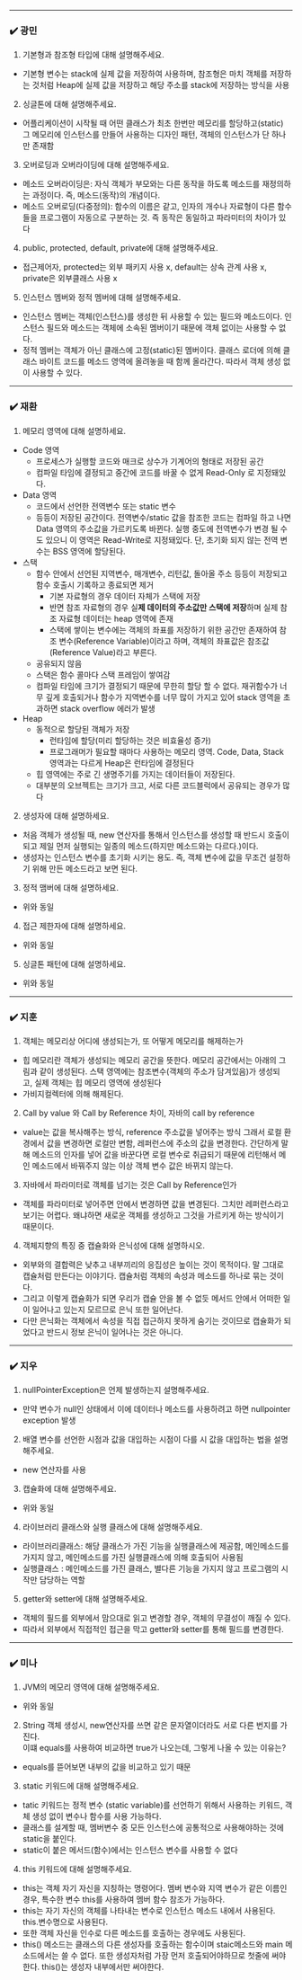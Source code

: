 
***
### ✔️ 광민
1. 기본형과 참조형 타입에 대해 설명해주세요.
- 기본형 변수는 stack에 실제 값을 저장하여 사용하며, 참조형은 마치 객체를 저장하는 것처럼 Heap에 실제 값을 저장하고 해당 주소를 stack에 저장하는 방식을 사용
2. 싱글톤에 대해 설명해주세요.
- 어플리케이션이 시작될 때 어떤 클래스가 최초 한번만 메모리를 할당하고(static) 그 메모리에 인스턴스를 만들어 사용하는 디자인 패턴, 객체의 인스턴스가 단 하나만 존재함
3. 오버로딩과 오버라이딩에 대해 설명해주세요.
- 메소드 오버라이딩은: 자식 객체가 부모와는 다른 동작을 하도록 메소드를 재정의하는 과정이다. 즉, 메소드(동작)의 개념이다.
- 메소드 오버로딩(다중정의): 함수의 이름은 같고, 인자의 개수나 자료형이 다른 함수들을 프로그램이 자동으로 구분하는 것. 즉 동작은 동일하고 파라미터의 차이가 있다
4. public, protected, default, private에 대해 설명해주세요.
- 접근제어자, protected는 외부 패키지 사용 x, default는 상속 관계 사용 x, private은 외부클래스 사용 x 
5. 인스턴스 멤버와 정적 멤버에 대해 설명해주세요.
- 인스턴스 멤버는 객체(인스턴스)를 생성한 뒤 사용할 수 있는 필드와 메소드이다. 인스턴스 필드와 메소드는 객체에 소속된 멤버이기 때문에 객체 없이는 사용할 수 없다.
- 정적 멤버는 객체가 아닌 클래스에 고정(static)된 멤버이다. 클래스 로더에 의해 클래스 바이트 코드를 메소드 영역에 올려놓을 때 함께 올라간다. 따라서 객체 생성 없이 사용할 수 있다.
 

***
### ✔️ 재환
1. 메모리 영역에 대해 설명하세요. 
- Code 영역
    - 프로세스가 실행할 코드와 매크로 상수가 기계어의 형태로 저장된 공간
    - 컴파일 타임에 결정되고 중간에 코드를 바꿀 수 없게 Read-Only 로 지정돼있다.
- Data 영역
    - 코드에서 선언한 전역변수 또는 static 변수
    - 등등이 저장된 공간이다. 전역변수/static 값을 참조한 코드는 컴파일 하고 나면 Data 영역의 주소값을 가르키도록 바뀐다. 실행 중도에 전역변수가 변경 될 수도 있으니 이 영역은 Read-Write로 지정돼있다. 단, 초기화 되지 않는 전역 변수는 BSS 영역에 할당된다.
- 스택
    - 함수 안에서 선언된 지역변수, 매개변수, 리턴값, 돌아올 주소 등등이 저장되고 함수 호출시 기록하고 종료되면 제거
        - 기본 자료형의 경우 데이터 자체가 스택에 저장
        - 반면 참조 자료형의 경우 실**제 데이터의 주소값만 스택에 저장**하며 실제 참조 자료형 데이터는 heap 영역에 존재
        - 스택에 쌓이는 변수에는 객체의 좌표를 저장하기 위한 공간만 존재하여 참조 변수(Reference Variable)이라고 하며, 객체의 좌표값은 참조값(Reference Value)라고 부른다.
    - 공유되지 않음
    - 스택은 함수 콜마다 스택 프레임이 쌓여감
    - 컴파일 타임에 크기가 결정되기 때문에 무한히 할당 할 수 없다. 재귀함수가 너무 깊게 호출되거나 함수가 지역변수를 너무 많이 가지고 있어 stack 영역을 초과하면 stack overflow 에러가 발생
- Heap
    - 동적으로 할당된 객체가 저장
        - 런타임에 할당(미리 할당하는 것은 비효율성 증가)
        - 프로그래머가 필요할 때마다 사용하는 메모리 영역. Code, Data, Stack 영역과는 다르게 Heap은 런타임에 결정된다
    - 힙 영역에는 주로 긴 생명주기를 가지는 데이터들이 저장된다.
    - 대부분의 오브젝트는 크기가 크고, 서로 다른 코드블럭에서 공유되는 경우가 많다
2. 생성자에 대해 설명하세요. 
- 처음 객체가 생성될 때, new 연산자를 통해서 인스턴스를 생성할 때 반드시 호출이 되고 제일 먼저 실행되는 일종의 메소드(하지만 메소드와는 다르다.)이다.
- 생성자는 인스턴스 변수를 초기화 시키는 용도. 즉, 객체 변수에 값을 무조건 설정하기 위해 만든 메소드라고 보면 된다.
3. 정적 맴버에 대해 설명하세요. 
- 위와 동일
4. 접근 제한자에 대해 설명하세요. 
- 위와 동일
5. 싱글톤 패턴에 대해 설명하세요. 
- 위와 동일
***
### ✔️ 지훈
1. 객체는 메모리상 어디에 생성되는가, 또 어떻게 메모리를 해제하는가 
- 힙 메모리란 객체가 생성되는 메모리 공간을 뜻한다. 메모리 공간에서는 아래의 그림과 같이 생성된다. 스택 영역에는 참조변수(객체의 주소가 담겨있음)가 생성되고, 실제 객체는 힙 메모리 영역에 생성된다
- 가비지컬렉터에 의해 해제된다.
2. Call by value 와 Call by Reference 차이, 자바의 call by reference
- value는 값을 복사해주는 방식, reference 주소값을 넣어주는 방식 그래서 로컬 환경에서 값을 변경하면 로컬만 변함, 레퍼런스에 주소의 값을 변경한다. 간단하게 말해 메소드의 인자를 넣어 값을 바꾼다면 로컬 변수로 취급되기 때문에 리턴해서 메인 메소드에서 바꿔주지 않는 이상 객체 변수 값은 바뀌지 않는다.
3. 자바에서 파라미터로 객체를 넘기는 것은 Call by Reference인가
- 객체를 파라미터로 넣어주면 안에서 변경하면 값을 변경된다. 그치만 레퍼런스라고 보기는 어렵다. 왜냐하면 새로운 객체를 생성하고 그것을 가르키게 하는 방식이기 때문이다.
4. 객체지향의 특징 중 캡슐화와 은닉성에 대해 설명하시오.
- 외부와의 결합력은 낮추고 내부끼리의 응집성은 높이는 것이 목적이다. 말 그대로 캡슐처럼 만든다는 이야기다. 캡슐처럼 객체의 속성과 메소드를 하나로 묶는 것이다. 
- 그리고 이렇게 캡슐화가 되면 우리가 캡슐 안을 볼 수 없듯 메서드 안에서 어떠한 일이 일어나고 있는지 모르므로 은닉 또한 일어난다. 
- 다만 은닉화는 객체에서 속성을 직접 접근하지 못하게 숨기는 것이므로 캡슐화가 되었다고 반드시 정보 은닉이 일어나는 것은 아니다.

***
### ✔️ 지우
1. nullPointerException은 언제 발생하는지 설명해주세요.
- 만약 변수가 null인 상태에서 이에 데이터나 메소드를 사용하려고 하면 nullpointer exception 발생
2. 배열 변수를 선언한 시점과 값을 대입하는 시점이 다를 시 
값을 대입하는 법을 설명해주세요.
- new 연산자를 사용 
3. 캡슐화에 대해 설명해주세요.
- 위와 동일
4. 라이브러리 클래스와 실행 클래스에 대해 설명해주세요.
- 라이브러리클래스: 해당 클래스가 가진 기능을 실행클래스에 제공함, 메인메소드를 가지지 않고, 메인메소드를 가진 실행클래스에 의해 호출되어 사용됨
- 실행클래스 : 메인메소드를 가진 클래스, 별다른 기능을 가지지 않고 프로그램의 시작만 담당하는 역할
5. getter와 setter에 대해 설명해주세요.
- 객체의 필드를 외부에서 맘으대로 읽고 변경할 경우, 객체의 무결성이 깨질 수 있다.
- 따라서 외부에서 직접적인 접근을 막고 getter와 setter를 통해 필드를 변경한다.
***
### ✔️ 미나
1. JVM의 메모리 영역에 대해 설명해주세요.
- 위와 동일
2. String 객체 생성시, new연산자를 쓰면 같은 문자열이더라도 서로 다른 번지를 가진다.
    <br> 이떄 equals를 사용하여 비교하면 true가 나오는데, 그렇게 나올 수 있는 이유는?
- equals를 뜯어보면 내부의 값을 비교하고 있기 때문
3. static 키워드에 대해 설명해주세요.
- tatic 키워드는 정적 변수 (static variable)를 선언하기 위해서 사용하는 키워드, 객체 생성 없이 변수나 함수를 사용 가능하다. 
- 클래스를 설계할 때, 멤버변수 중 모든 인스턴스에 공통적으로 사용해야하는 것에 static을 붙인다.
- static이 붙은 메서드(함수)에서는 인스턴스 변수를 사용할 수 없다
4. this 키워드에 대해 설명해주세요.
- this는 객체 자기 자신을 지칭하는 명령어다. 멤버 변수와 지역 변수가 같은 이름인 경우, 특수한 변수 this를 사용하여 멤버 함수 참조가 가능하다.
- this는 자기 자신의 객체를 나타내는 변수로 인스턴스 메소드 내에서 사용된다. this.변수명으로 사용된다. 
- 또한 객체 자신을 인수로 다른 메소드를 호출하는 경우에도 사용된다.
- this() 메소드는 클래스의 다른 생성자를 호출하는 함수이며 staic메소드와 main 메소드에서는 쓸 수 없다. 또한 생성자처럼 가장 먼저 호출되어야하므로 첫줄에 써야한다. this()는 생성자 내부에서만 써야한다.